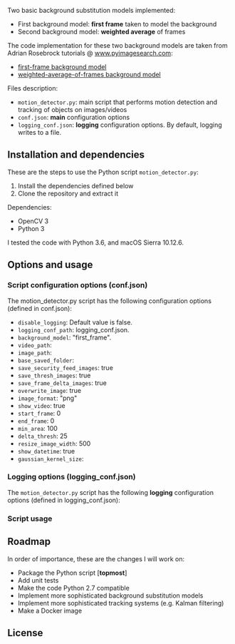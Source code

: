 Two basic background substitution models implemented: 
* First background model: **first frame** taken to model the background
* Second background model: **weighted average** of frames

The code implementation for these two background models are taken from Adrian Rosebrock tutorials @ www.pyimagesearch.com:
* [first-frame background model](https://www.pyimagesearch.com/2015/05/25/basic-motion-detection-and-tracking-with-python-and-opencv/)
* [weighted-average-of-frames background model](https://www.pyimagesearch.com/2015/06/01/home-surveillance-and-motion-detection-with-the-raspberry-pi-python-and-opencv/)


Files description:
* `motion_detector.py`: main script that performs motion detection and tracking of objects on images/videos
* `conf.json`: **main** configuration options
* `logging_conf.json`: **logging** configuration options. By default, logging writes to a file.
 
## Installation and dependencies
These are the steps to use the Python script `motion_detector.py`:
1. Install the dependencies defined below
2. Clone the repository and extract it

Dependencies:
* OpenCV 3
* Python 3

I tested the code with Python 3.6, and macOS Sierra 10.12.6.
 
## Options and usage

### Script configuration options (conf.json)

The motion_detector.py script has the following configuration options (defined in conf.json):
* `disable_logging`: Default value is false.
* `logging_conf_path`: logging_conf.json.
* `background_model`: "first_frame".
* `video_path`:
* `image_path`:
* `base_saved_folder`:
* `save_security_feed_images`: true
* `save_thresh_images`: true
* `save_frame_delta_images`: true
* `overwrite_image`: true
* `image_format`: "png"
* `show_video`: true
* `start_frame`: 0
* `end_frame`: 0
* `min_area`: 100
* `delta_thresh`: 25
* `resize_image_width`: 500
* `show_datetime`: true
* `gaussian_kernel_size`:

### Logging options (logging_conf.json)
The `motion_detector.py` script has the following **logging** configuration options (defined in logging_conf.json):


### Script usage

## Roadmap
In order of importance, these are the changes I will work on:
* Package the Python script [**topmost**]
* Add unit tests
* Make the code Python 2.7 compatible
* Implement more sophisticated background substitution models
* Implement more sophisticated tracking systems (e.g. Kalman filtering)
* Make a Docker image

## License